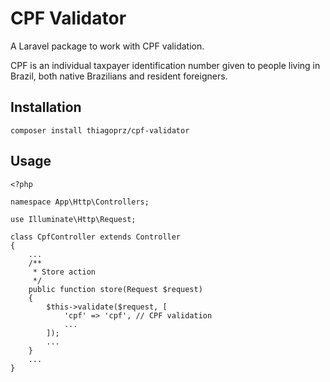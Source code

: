 **CPF Validator**
==
A Laravel package to work with CPF validation.

CPF is an individual taxpayer identification number given to people living in Brazil, both native Brazilians and resident foreigners.

Installation
--

`` composer install thiagoprz/cpf-validator ``

Usage
--
```
<?php

namespace App\Http\Controllers;

use Illuminate\Http\Request;

class CpfController extends Controller
{
    ...
    /**
     * Store action
     */
    public function store(Request $request)
    {
        $this->validate($request, [
            'cpf' => 'cpf', // CPF validation
            ...
        ]);
        ...
    }
    ...
}
```